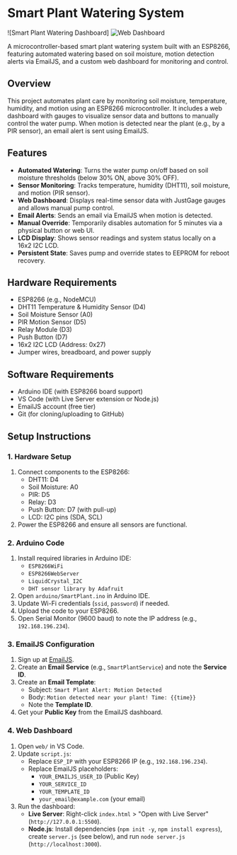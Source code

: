 # Smart Plant Watering System

![Smart Plant Watering Dashboard]
![Web Dashboard ](https://github.com/user-attachments/assets/6c354af7-ad61-465a-bb92-10c19524b48b)


A microcontroller-based smart plant watering system built with an ESP8266, featuring automated watering based on soil moisture, motion detection alerts via EmailJS, and a custom web dashboard for monitoring and control.

## Overview

This project automates plant care by monitoring soil moisture, temperature, humidity, and motion using an ESP8266 microcontroller. It includes a web dashboard with gauges to visualize sensor data and buttons to manually control the water pump. When motion is detected near the plant (e.g., by a PIR sensor), an email alert is sent using EmailJS.

## Features

- **Automated Watering**: Turns the water pump on/off based on soil moisture thresholds (below 30% ON, above 30% OFF).
- **Sensor Monitoring**: Tracks temperature, humidity (DHT11), soil moisture, and motion (PIR sensor).
- **Web Dashboard**: Displays real-time sensor data with JustGage gauges and allows manual pump control.
- **Email Alerts**: Sends an email via EmailJS when motion is detected.
- **Manual Override**: Temporarily disables automation for 5 minutes via a physical button or web UI.
- **LCD Display**: Shows sensor readings and system status locally on a 16x2 I2C LCD.
- **Persistent State**: Saves pump and override states to EEPROM for reboot recovery.

## Hardware Requirements

- ESP8266 (e.g., NodeMCU)
- DHT11 Temperature & Humidity Sensor (D4)
- Soil Moisture Sensor (A0)
- PIR Motion Sensor (D5)
- Relay Module (D3)
- Push Button (D7)
- 16x2 I2C LCD (Address: 0x27)
- Jumper wires, breadboard, and power supply

## Software Requirements

- Arduino IDE (with ESP8266 board support)
- VS Code (with Live Server extension or Node.js)
- EmailJS account (free tier)
- Git (for cloning/uploading to GitHub)

## Setup Instructions
### 1. Hardware Setup
1. Connect components to the ESP8266:
   - DHT11: D4
   - Soil Moisture: A0
   - PIR: D5
   - Relay: D3
   - Push Button: D7 (with pull-up)
   - LCD: I2C pins (SDA, SCL)
2. Power the ESP8266 and ensure all sensors are functional.

### 2. Arduino Code
1. Install required libraries in Arduino IDE:
   - `ESP8266WiFi`
   - `ESP8266WebServer`
   - `LiquidCrystal_I2C`
   - `DHT sensor library by Adafruit`
2. Open `arduino/SmartPlant.ino` in Arduino IDE.
3. Update Wi-Fi credentials (`ssid`, `password`) if needed.
4. Upload the code to your ESP8266.
5. Open Serial Monitor (9600 baud) to note the IP address (e.g., `192.168.196.234`).

### 3. EmailJS Configuration
1. Sign up at [EmailJS](https://www.emailjs.com/).
2. Create an **Email Service** (e.g., `SmartPlantService`) and note the **Service ID**.
3. Create an **Email Template**:
   - Subject: `Smart Plant Alert: Motion Detected`
   - Body: `Motion detected near your plant! Time: {{time}}`
   - Note the **Template ID**.
4. Get your **Public Key** from the EmailJS dashboard.

### 4. Web Dashboard
1. Open `web/` in VS Code.
2. Update `script.js`:
   - Replace `ESP_IP` with your ESP8266 IP (e.g., `192.168.196.234`).
   - Replace EmailJS placeholders:
     - `YOUR_EMAILJS_USER_ID` (Public Key)
     - `YOUR_SERVICE_ID`
     - `YOUR_TEMPLATE_ID`
     - `your_email@example.com` (your email)
3. Run the dashboard:
   - **Live Server**: Right-click `index.html` > "Open with Live Server" (`http://127.0.0.1:5500`).
   - **Node.js**: Install dependencies (`npm init -y`, `npm install express`), create `server.js` (see below), and run `node server.js` (`http://localhost:3000`).
